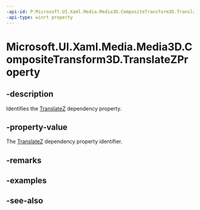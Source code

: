 ```yaml
---
-api-id: P:Microsoft.UI.Xaml.Media.Media3D.CompositeTransform3D.TranslateZProperty
-api-type: winrt property
---
```


<!-- Property syntax
public Windows.UI.Xaml.DependencyProperty TranslateZProperty { get; }
-->

# Microsoft.UI.Xaml.Media.Media3D.CompositeTransform3D.TranslateZProperty

## -description
Identifies the [TranslateZ](compositetransform3d_translatez.md) dependency property.

## -property-value
The [TranslateZ](compositetransform3d_translatez.md) dependency property identifier.

## -remarks

## -examples

## -see-also
